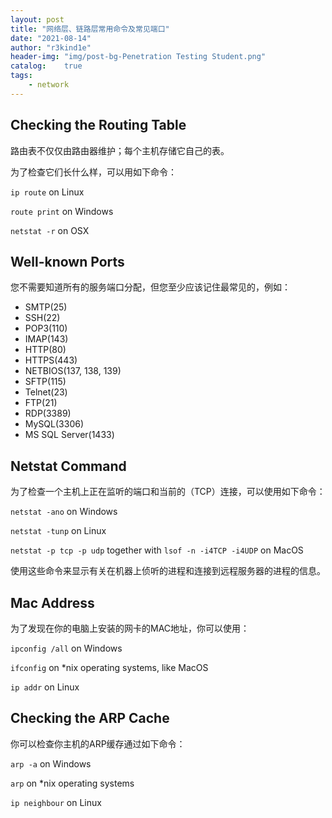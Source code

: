 ```yaml
---
layout: post
title: "网络层、链路层常用命令及常见端口"
date: "2021-08-14"
author: "r3kind1e"
header-img: "img/post-bg-Penetration Testing Student.png"
catalog:    true
tags: 
    - network
---
```


## Checking the Routing Table

路由表不仅仅由路由器维护；每个主机存储它自己的表。

为了检查它们长什么样，可以用如下命令：

`ip route` on Linux

`route print` on Windows

`netstat -r` on OSX



## Well-known Ports

您不需要知道所有的服务端口分配，但您至少应该记住最常见的，例如：

- SMTP(25)
- SSH(22)
- POP3(110)
- IMAP(143)
- HTTP(80)
- HTTPS(443)
- NETBIOS(137, 138, 139)
- SFTP(115)
- Telnet(23)
- FTP(21)
- RDP(3389)
- MySQL(3306)
- MS SQL Server(1433)



## Netstat Command

为了检查一个主机上正在监听的端口和当前的（TCP）连接，可以使用如下命令：

`netstat -ano` on Windows

`netstat -tunp` on Linux

`netstat -p tcp -p udp` together with `lsof -n -i4TCP -i4UDP` on MacOS

使用这些命令来显示有关在机器上侦听的进程和连接到远程服务器的进程的信息。



## Mac Address

为了发现在你的电脑上安装的网卡的MAC地址，你可以使用：

`ipconfig /all` on Windows

`ifconfig` on *nix operating systems, like MacOS

`ip addr` on Linux



## Checking the ARP Cache

你可以检查你主机的ARP缓存通过如下命令：

`arp -a` on Windows

`arp` on *nix operating systems

`ip neighbour` on Linux